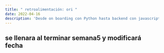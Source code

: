 ```yaml
---
title: " retroalimentación: ori "
date: 2022-04-16
description: 'Desde on boarding con Python hasta backend con javascript (NodeJS)'
---
```



## se llenara al terminar semana5 y modificará fecha

